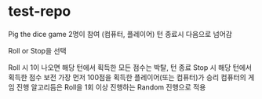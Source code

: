 # test-repo

Pig the dice game
2명이 참여 (컴퓨터, 플레이어)
턴 종료시 다음으로 넘어감

Roll or Stop을 선택

Roll 시 1이 나오면 해당 턴에서 획득한 모든 점수는 박탈, 턴 종료
Stop 시 해당 턴에서 획득한 점수 보전
가장 먼저 100점을 획득한 플레이어(또는 컴퓨터)가 승리
컴퓨터의 게임 진행 알고리듬은 Roll을 1회 이상 진행하는 Random 진행으로 적용